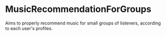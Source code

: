 # MusicRecommendationForGroups
Aims to properly recommend music for small groups of listeners, according to each user's profiles.

